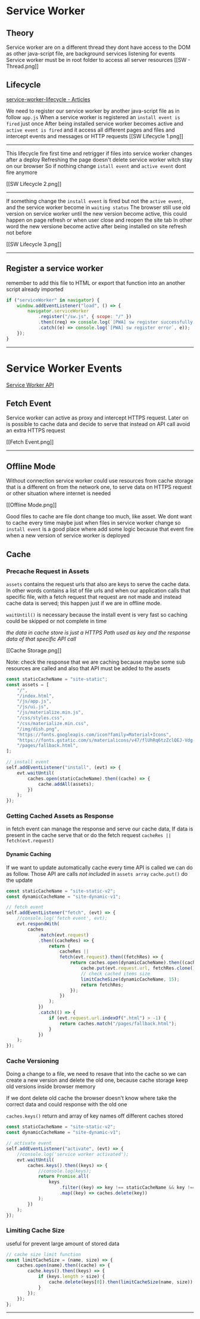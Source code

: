 # Service Worker

## Theory

Service worker are on a different thread they dont have access to the DOM as other java-script file, are background services listening for events
Service worker must be in root folder to access all server resources
[[SW - Thread.png]]

## Lifecycle

[service-worker-lifecycle - Articles](https://web.dev/articles/service-worker-lifecycle)

We need to register our service worker by another java-script file as in follow `app.js`
When a service worker is registered an `install event is fired` just once
After being installed service worker becomes active and `active event is fired` and it access all different pages and files and intercept events and messages or HTTP requests
[[SW Lifecycle 1.png]]

---

This lifecycle fire first time and retrigger if files into service worker changes after a deploy
Refreshing the page doesn't delete service worker witch stay on our browser
So if nothing change `istall event` and `active event` dont fire anymore

[[SW Lifecycle 2.png]]

---

If something change the `install event` is fired but not the `active event`, and the service worker become in `waiting status`
The browser still use old version on service worker until the new version become active, this could happen on page refresh or when user close and reopen the site tab
In other word the new versione become active after being installed on site refresh not before

[[SW Lifecycle 3.png]]

---

## Register a service worker

remember to add this file to HTML or export that function into an another script already imported

```js
if ("serviceWorker" in navigator) {
	window.addEventListener("load", () => {
		navigator.serviceWorker
			.register("/sw.js", { scope: "/" })
			.then((req) => console.log(`[PWA] sw register successfully `, req))
			.catch((e) => console.log(`[PWA] sw register error`, e));
	});
}
```

---

# Service Worker Events

[Service Worker API](https://developer.mozilla.org/en-US/docs/Web/API/Service_Worker_API)

## Fetch Event

Service worker can active as proxy and intercept HTTPS request. Later on is possible to cache data and decide to serve that instead on API call avoid an extra HTTPS request

[[Fetch Event.png]]

---

## Offline Mode

Without connection service worker could use resources from cache storage that is a different on from the network one, to serve data on HTTPS request or other situation where internet is needed

[[Offline Mode.png]]

Good files to cache are file dont change too much, like asset. We dont want to cache every time maybe just when files in service worker change so `install event` is a good place where add some logic because that event fire when a new version of service worker is deployed

## Cache

### Precache Request in Assets

`assets` contains the request urls that also are keys to serve the cache data. In other words contains a list of file urls and when our application calls that specific file, with a fetch request that request are not made and instead cache data is served; this happen just if we are in offline mode.

`waitUntil()` is necessary because the install event is very fast so caching could be skipped or not complete in time

_the data in cache store is just a HTTPS Path used as key and the response data of that specific API call_

[[Cache Storage.png]]

Note: check the response that we are caching because maybe some sub resources are called and also that API must be added to the assets

```js
const staticCacheName = "site-static";
const assets = [
	"/",
	"/index.html",
	"/js/app.js",
	"/js/ui.js",
	"/js/materialize.min.js",
	"/css/styles.css",
	"/css/materialize.min.css",
	"/img/dish.png",
	"https://fonts.googleapis.com/icon?family=Material+Icons",
	"https://fonts.gstatic.com/s/materialicons/v47/flUhRq6tzZclQEJ-Vdg-IuiaDsNcIhQ8tQ.woff2",
	"/pages/fallback.html",
];

// install event
self.addEventListener("install", (evt) => {
	evt.waitUntil(
		caches.open(staticCacheName).then((cache) => {
			cache.addAll(assets);
		})
	);
});
```

### Getting Cached Assets as Response

in fetch event can manage the response and serve our cache data,
If data is present in the cache serve that or do the fetch request `cacheRes || fetch(evt.request)`

#### Dynamic Caching

If we want to update automatically cache every time API is called we can do as follow.
Those API are calls _not included_ in `assets array`
`cache.put()` do the update

```js
const staticCacheName = "site-static-v2";
const dynamicCacheName = "site-dynamic-v1";

// fetch event
self.addEventListener("fetch", (evt) => {
	//console.log('fetch event', evt);
	evt.respondWith(
		caches
			.match(evt.request)
			.then((cacheRes) => {
				return (
					cacheRes ||
					fetch(evt.request).then((fetchRes) => {
						return caches.open(dynamicCacheName).then((cache) => {
							cache.put(evt.request.url, fetchRes.clone());
							// check cached items size
							limitCacheSize(dynamicCacheName, 15);
							return fetchRes;
						});
					})
				);
			})
			.catch(() => {
				if (evt.request.url.indexOf(".html") > -1) {
					return caches.match("/pages/fallback.html");
				}
			})
	);
});
```

### Cache Versioning

Doing a change to a file, we need to resave that into the cache so we can create a new version and delete the old one, because cache storage keep old versions inside browser memory

If we dont delete old cache the browser doesn't know where take the correct data and could response with the old one

`caches.keys()` return and array of key names off different caches stored

```js
const staticCacheName = "site-static-v2";
const dynamicCacheName = "site-dynamic-v1";

// activate event
self.addEventListener("activate", (evt) => {
	//console.log('service worker activated');
	evt.waitUntil(
		caches.keys().then((keys) => {
			//console.log(keys);
			return Promise.all(
				keys
					.filter((key) => key !== staticCacheName && key !== dynamicCacheName)
					.map((key) => caches.delete(key))
			);
		})
	);
});
```

### Limiting Cache Size

useful for prevent large amount of stored data

```js
// cache size limit function
const limitCacheSize = (name, size) => {
	caches.open(name).then((cache) => {
		cache.keys().then((keys) => {
			if (keys.length > size) {
				cache.delete(keys[0]).then(limitCacheSize(name, size));
			}
		});
	});
};
```

---
